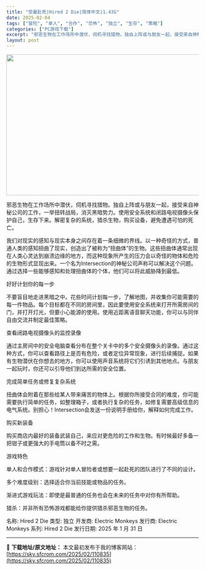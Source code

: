 ```yaml
---
title: "受雇赴死|Hired 2 Die|简体中文|1.43G"
date: 2025-02-04
tags: ["冒险", "单人", "合作", "恐怖", "独立", "生存", "策略"]
categories: ["PC游戏下载"]
excerpt: "邪恶生物在工作场所中潜伏，伺机寻找猎物。独自上阵或与朋友一起，接受来自神秘公司的工作，一举扭转战局，消灭黑暗势力。使用安全系统和闭路电视摄像头保护自己，生存下来。解密复杂的系统，猎杀生物，购买设备，避免遭遇可怕的死亡。 我们对现实的感知与现实本身之间存在着一条细微的界线。以一种奇怪的方式，普通人类的&hellip;"
layout: post
---
```


<img class="aligncenter size-full wp-image-110836" src="https://sky.sfcrom.com/wp-content/uploads/2025/02/2025020408020184.webp" alt="" width="660" height="370" />

邪恶生物在工作场所中潜伏，伺机寻找猎物。独自上阵或与朋友一起，接受来自神秘公司的工作，一举扭转战局，消灭黑暗势力。使用安全系统和闭路电视摄像头保护自己，生存下来。解密复杂的系统，猎杀生物，购买设备，避免遭遇可怕的死亡。

我们对现实的感知与现实本身之间存在着一条细微的界线。以一种奇怪的方式，普通人类的感知扭曲了现实，创造出了被称为“扭曲体”的生物。这些扭曲体通常出现在人类心灵达到崩溃边缘的地方，而这种现象所产生的压力会以奇怪的物体和危险的生物形式显现出来。一个名为Intersection的神秘公司声称可以解决这个问题。通过选择一些能够感知和处理扭曲体的个体，他们可以将此威胁降到最低。

好好计划你的每一步

不要盲目地走进黑暗之中。花些时间计划每一步，了解地图，并收集你可能需要的每一件物品。每个目标都在不同的房间里，因此要使用安全系统来打开所需房间的门，并打开灯光，但要小心能源的使用。使用近距离语音聊天功能，你可以与同伴自由交流并制定最佳策略。

查看闭路电视摄像头的监控录像

通过主房间中的安全电脑查看分布在整个关卡中的多个安全摄像头的录像。通过这种方式，你可以查看路径上是否有危险，或者定位异常现象，进行后续捕捉。如果有生物潜伏在你想去的地方，你可以使用声音系统将它们引诱到其他地点。与朋友一起玩时，你还可以引导他们到达所需的安全位置。

完成简单任务或修复复杂系统

扭曲体会附着在那些给某人带来痛苦的物体上。根据你所接受合同的难度，你可能需要执行简单的任务，如整理箱子，或者执行复杂的任务，如修复需要高级信息的电气系统。别担心！Intersection会发送一份说明手册给你，解释如何完成工作。

购买新装备

购买商店内最好的装备武装自己，来应对更危险的工作和生物。有时候最好多备一把钳子或更强大的手电筒以备不时之需。

游戏特色

单人和合作模式：游戏针对单人冒险者或想要一起赴死的团队进行了不同的设计。

多个难度级别：选择适合你当前技能或物品的任务。

渐进式游戏玩法：即使是最普通的任务也会在未来的任务中对你有所帮助。

猎杀：并非所有恐怖游戏都能给你提供猎杀邪恶生物的任务。

名称: Hired 2 Die
类型: 独立
开发商: Electric Monkeys
发行商: Electric Monkeys
系列: Hired 2 Die
发行日期: 2025 年 1 月 31 日

---
📖 **下载地址/原文地址：** 本文最初发布于我的博客网站：[https://sky.sfcrom.com/2025/02/110835](https://sky.sfcrom.com/2025/02/110835)
